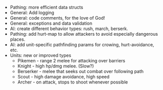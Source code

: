 * Pathing: more efficient data structs
* General: Add logging
* General: code comments, for the love of God!
* General: exceptions and data validation
* AI: create different behavior types: rush, march, berserk.
* Pathing: add hurt-map to allow attackers to avoid especially dangerous places.
* AI: add unit-specific pathfinding params for crowing, hurt-avoidance, etc.
* Units: new or improved types
    * Pikemen - range 2 melee for attacking over barriers
    * Knight - high hp/dmg melee.  (Slow?)
    * Berserker - melee that seeks out combat over following path
    * Scout - high damage avoidance, high speed
    * Archer - on attack, stops to shoot whenever possible
